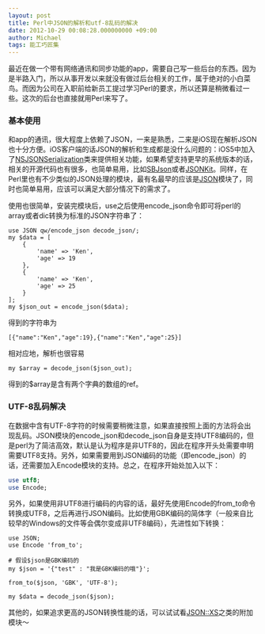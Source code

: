 ```yaml
---
layout: post
title: Perl中JSON的解析和utf-8乱码的解决
date: 2012-10-29 00:08:28.000000000 +09:00
author: Michael
tags: 能工巧匠集
---
```

最近在做一个带有网络通讯和同步功能的app，需要自己写一些后台的东西。因为是半路入门，所以从事开发以来就没有做过后台相关的工作，属于绝对的小白菜鸟。而因为公司在入职前给新员工提过学习Perl的要求，所以还算是稍微看过一些。这次的后台也直接就用Perl来写了。

### 基本使用

和app的通讯，很大程度上依赖了JSON，一来是熟悉，二来是iOS现在解析JSON也十分方便。iOS客户端的话JSON的解析和生成都是没什么问题的：iOS5中加入了[NSJSONSerialization](http://developer.apple.com/library/ios/#documentation/Foundation/Reference/NSJSONSerialization_Class/Reference/Reference.html)类来提供相关功能，如果希望支持更早的系统版本的话，相关的开源代码也有很多，也简单易用，比如[SBJson](http://stig.github.com/json-framework/)或者[JSONKit](https://github.com/johnezang/JSONKit)。同样，在Perl里也有不少类似的JSON处理的模块，最有名最早的应该是[JSON](http://search.cpan.org/~makamaka/JSON-2.53/lib/JSON.pm)模块了，同时也简单易用，应该可以满足大部分情况下的需求了。

使用也很简单，安装完模块后，use之后使用encode_json命令即可将perl的array或者dic转换为标准的JSON字符串了：

```
use JSON qw/encode_json decode_json/;
my $data = [
    {
        'name' => 'Ken',
        'age' => 19
    },
    {
        'name' => 'Ken',
        'age' => 25
    }
];
my $json_out = encode_json($data);
```

得到的字符串为

```
[{"name":"Ken","age":19},{"name":"Ken","age":25}]
```

相对应地，解析也很容易

```
my $array = decode_json($json_out);
```

得到的$array是含有两个字典的数组的ref。


### UTF-8乱码解决

在数据中含有UTF-8字符的时候需要稍微注意，如果直接按照上面的方法将会出现乱码。JSON模块的encode_json和decode_json自身是支持UTF8编码的，但是perl为了简洁高效，默认是认为程序是非UTF8的，因此在程序开头处需要申明需要UTF8支持。另外，如果需要用到JSON编码的功能（即encode_json）的话，还需要加入Encode模块的支持。总之，在程序开始处加入以下：

```perl
use utf8;
use Encode;
```

另外，如果使用非UTF8进行编码的内容的话，最好先使用Encode的from_to命令转换成UTF8，之后再进行JSON编码。比如使用GBK编码的简体字（一般来自比较早的Windows的文件等会偶尔变成非UTF8编码），先进性如下转换：

```
use JSON;
use Encode 'from_to';
 
# 假设$json是GBK编码的
my $json = '{"test" : "我是GBK编码的哦"}';
 
from_to($json, 'GBK', 'UTF-8');
 
my $data = decode_json($json);
```

其他的，如果追求更高的JSON转换性能的话，可以试试看[JSON::XS](http://search.cpan.org/~mlehmann/JSON-XS-2.33/XS.pm)之类的附加模块～
